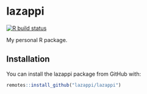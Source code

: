 
# lazappi

<!-- badges: start -->
[![R build status](https://github.com/lazappi/lazappi/workflows/R-CMD-check/badge.svg)](https://github.com/lazappi/lazappi/actions)
<!-- badges: end -->

My personal R package.

## Installation

You can install the lazappi package from GitHub with:

``` r
remotes::install_github("lazappi/lazappi")
```
